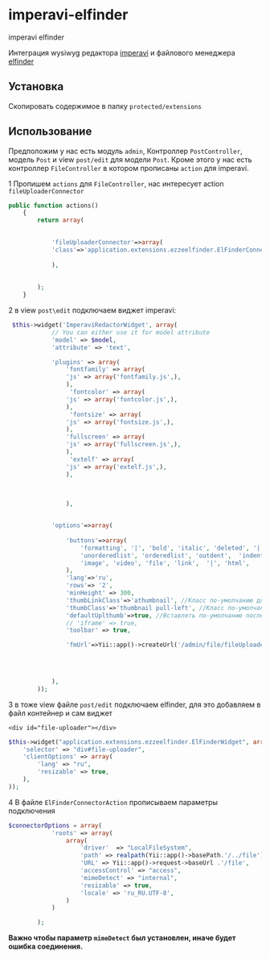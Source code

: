 imperavi-elfinder
================

imperavi elfinder

Интеграция wysiwyg редактора  <a href="https://github.com/yiiext/imperavi-redactor-widget">imperavi</a>  и файлового менеджера  <a href="https://github.com/ezze/ezze-elfinder">elfinder</a>

Установка
------------

Скопировать содержимое в папку `protected/extensions`

Использование
-----

Предположим у нас есть модуль `admin`, Контроллер `PostController`, модель `Post` и view `post/edit` для модели `Post`.
Кроме этого у нас есть контроллер `FileController` в котором прописаны `action` для imperavi.

1 Пропишем `actions` для `FileController`, нас интересует action `fileUploaderConnector`

```php
public function actions()
    {
        return array(
            

			'fileUploaderConnector'=>array(
			'class'=>'application.extensions.ezzeelfinder.ElFinderConnectorAction',
			
			),
           
            
        );
    }
```


2 в view `post\edit` подключаем виджет imperavi:


```php
 $this->widget('ImperaviRedactorWidget', array(
            // You can either use it for model attribute
            'model' => $model,
            'attribute' => 'text',

            'plugins' => array(
                'fontfamily' => array(
                'js' => array('fontfamily.js',),
                ),
                 'fontcolor' => array(
                'js' => array('fontcolor.js',),
                ),
                 'fontsize' => array(
                'js' => array('fontsize.js',),
                ),
                'fullscreen' => array(
                'js' => array('fullscreen.js',),
                ),
                 'extelf' => array(
                'js' => array('extelf.js',),
                ),

               
                
                ),


            'options'=>array(
                
                'buttons'=>array(
                    'formatting', '|', 'bold', 'italic', 'deleted', '|',
                    'unorderedlist', 'orderedlist', 'outdent',  'indent', 'alignment', 'table','horizontalrule', '|',
                    'image', 'video', 'file', 'link',  '|', 'html',
                ),
                'lang'=>'ru',
                'rows'=> '2',
                'minHeight' => 300,
                'thumbLinkClass'=>'athumbnail', //Класс по-умолчанию для ссылки на полное изображение вокруг thumbnail
                'thumbClass'=>'thumbnail pull-left', //Класс по-умолчанию для  thumbnail
                'defaultUplthumb'=>true, //Вставлять по-умолчанию после загрузки превью? если нет - полное изображение
                // 'iframe' => true,
                'toolbar' => true,

                'fmUrl'=>Yii::app()->createUrl('/admin/file/fileUploaderConnector'),
               
                


            ),
        )); 

```
3 в тоже view файле `post/edit` подключаем elfinder, для это добавляем в файл контейнер и сам виджет

`<div id="file-uploader"></div>`

```php
$this->widget("application.extensions.ezzeelfinder.ElFinderWidget", array(
    'selector' => "div#file-uploader",
    'clientOptions' => array(
        'lang' => "ru",
        'resizable' => true,
    ),
));
```

4 В файле `ElFinderConnectorAction` прописываем параметры подключения

```php
$connectorOptions = array(
            'roots' => array(
                array(
                    'driver'  => "LocalFileSystem",
                    'path' => realpath(Yii::app()->basePath.'/../file'),
                    'URL' => Yii::app()->request->baseUrl .'/file',
                    'accessControl' => "access",
                    'mimeDetect' => "internal",
                    'resizable' => true,
                    'locale' => 'ru_RU.UTF-8',
                )   
            )

        );
```

<b>Важно чтобы параметр `mimeDetect` был установлен, иначе будет ошибка соединения.












